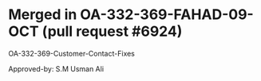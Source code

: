 # Merged in OA-332-369-FAHAD-09-OCT (pull request #6924)

OA-332-369-Customer-Contact-Fixes

Approved-by: S.M Usman Ali
